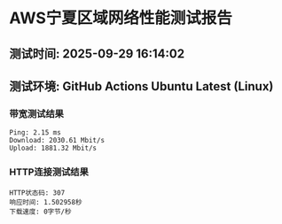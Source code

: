 # AWS宁夏区域网络性能测试报告
## 测试时间: 2025-09-29 16:14:02
## 测试环境: GitHub Actions Ubuntu Latest (Linux)

### 带宽测试结果
```
Ping: 2.15 ms
Download: 2030.61 Mbit/s
Upload: 1881.32 Mbit/s
```

### HTTP连接测试结果
```
HTTP状态码: 307
响应时间: 1.502958秒
下载速度: 0字节/秒
```

